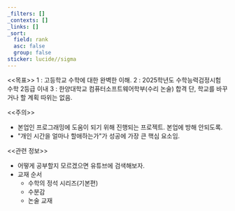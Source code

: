 ```yaml
---
_filters: []
_contexts: []
_links: []
_sort:
  field: rank
  asc: false
  group: false
sticker: lucide//sigma
---
```

<<목표>>
1 : 고등학교 수학에 대한 완벽한 이해.
2 : 2025학년도 수학능력검정시험 수학 2등급 이내
3 : 한양대학교 컴퓨터소프트웨어학부(수리 논술) 합격
단, 학교를 바꾸거나 할 계획 따위는 없음.

<<주의>>
- 본업인 프로그래밍에 도움이 되기 위해 진행되는 프로젝트. 본업에 방해 안되도록.
- "개인 시간을 얼마나 할애하는가"가 성공에 가장 큰 핵심 요소임.

<<관련 정보>>
- 어떻게 공부할지 모르겠으면 유튜브에 검색해보자.
- 교재 순서
	- 수학의 정석 시리즈(기본편)
	- 수분감
	- 논술 교재